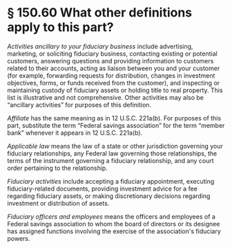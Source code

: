 # § 150.60   What other definitions apply to this part?

*Activities ancillary to your fiduciary business* include advertising, marketing, or soliciting fiduciary business, contacting existing or potential customers, answering questions and providing information to customers related to their accounts, acting as liaison between you and your customer (for example, forwarding requests for distribution, changes in investment objectives, forms, or funds received from the customer), and inspecting or maintaining custody of fiduciary assets or holding title to real property. This list is illustrative and not comprehensive. Other activities may also be “ancillary activities” for purposes of this definition.


*Affiliate* has the same meaning as in 12 U.S.C. 221a(b). For purposes of this part, substitute the term “Federal savings association” for the term “member bank” whenever it appears in 12 U.S.C. 221a(b).


*Applicable law* means the law of a state or other jurisdiction governing your fiduciary relationships, any Federal law governing those relationships, the terms of the instrument governing a fiduciary relationship, and any court order pertaining to the relationship.


*Fiduciary activities* include accepting a fiduciary appointment, executing fiduciary-related documents, providing investment advice for a fee regarding fiduciary assets, or making discretionary decisions regarding investment or distribution of assets.


*Fiduciary officers and employees* means the officers and employees of a Federal savings association to whom the board of directors or its designee has assigned functions involving the exercise of the association's fiduciary powers.




